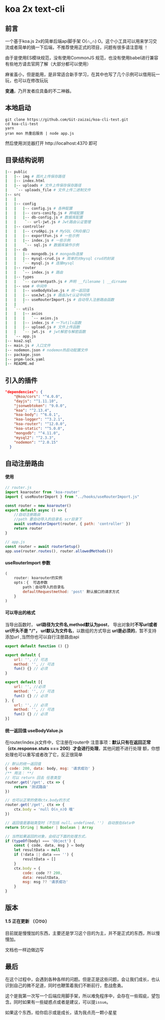 # koa 2x text-cli

## 前言

一个基于koa.js 2x的简单后端api脚手架 O(∩_∩)
O。这个小工具可以用来学习交流或者简单的搞一下后端，不推荐使用正式的项目，问题有很多请注意哦 ！

由于是使用ES模块规范，没有使用CommonJS 规范，也没有使用babel进行兼容有些地方请去官网了解（大部分都可以使用）

麻雀虽小，但是能用，是非常适合新手学习，在其中也写了几个示例可以借用玩一玩，也可以在修改玩玩

**变通**，乃开发者应具备的不二神器。

## 本地启动

```
git clone https://github.com/Git-zaizai/koa-cli-test.git
cd koa-cli-test
yarn
yran mon 热重启服务 | node app.js
```

然后使用浏览器打开 http://localhost:4370 即可

## 目录结构说明

```bash
|-- public
|   |-- img # 图片上传保存路径
|   |-- index.html
|   |-- uploads # 文件上传保存保存路径
|    `-- uploads_file # 文件上传二进制文件
|-- src
|   |               
|   |-- config
|   |   |-- config.js # 各种配置
|   |   |-- cors-conifg.js # 跨域配置
|   |   |-- db-config.js # 数据库配置
|   |    `-- url-jwt.js # Jwt路由认证管理
|   |-- controller
|   |   |-- crudApi.js # MySQL CRUD接口
|   |   |-- exportFun.js # 一些示例
|   |   |-- index.js # 一些示例
|   |    `-- sql.js # 数据库操作示例
|   |-- db
|   |   |-- mongodb.js # mongodb连接
|   |   |-- mysql-crud.js # 简单的对mysql crud的封装
|   |   `-- mysql.js # 连接mysql
|   |-- router
|   |   `-- index.js # 路由
|   |-- types
|   |   `-- currentpath.js # 声明 __filename | __dirname
|   |-- use # 中间件
|   |   |-- useBodyValue.js # 统一返回值
|   |   |-- useJwt.js # 路由Jwt认证中间件
|   |   |-- useRouterImport.js # 自动导入注册路由函数
|   |   `
|   `-- utils
|   |   |-- axios
|   |   |   `-- axios.js
|   |   |-- index.js # 一下utils函数
|   |   |-- upload.js # 文件上传函数
|   |   `-- jwt.js  # jwt解密与解密函数
|   `-- app.js
|-- koa2.sql
|-- main.js # 入口文件
|-- nodemon.json # nodemon热启动配置文件
|-- package.json
|-- pnpm-lock.yaml
|-- README.md
```

## 引入的插件

```json
"dependencies": {
    "@koa/cors": "^4.0.0",
    "dayjs": "^1.11.10",
    "jsonwebtoken": "9.0.0",
    "koa": "^2.13.4",
    "koa-body": "^6.0.1",
    "koa-logger": "^3.2.1",
    "koa-router": "^12.0.0",
    "koa-static": "^5.0.0",
    "mongodb": "^4.11.0",
    "mysql2": "^2.3.3",
    "nodemon": "^2.0.15"
  }
```

## 自动注册路由

#### 使用

```javascript
// router.js
import koarouter from 'koa-router'
import { useRouterImport } from "../hooks/useRouterImport.js"

const router = new koarouter()
export default async () => {
    //自动注册路由
    //path 要自动导入的目录名 scr目录下
    await useRouterImport(router, { path: 'controller' })
    return router
}

// app.js
const router = await routerSetup()
app.use(router.routes(), router.allowedMethods())
```

#### useRouterImport 参数

``` javascript
(
    router: koarouter的实例
    opts：{  可选参数
    	path：自动导入的目录名
    	defaultRequestmethod: 'post' 默认接口的请求方式
	}
)
```

#### 可以导出的格式

当导出函数时，
**url路径为文件名**,**method默认为post**，
导出对象时**不写url或者url开头不是 "/"，
url默认为文件名**，以数组的方式导出
**url是必须的**，暂不支持添加url ,当然你也可以自行注册路由api

```javascript
export default function () {}

export default {
    url: '', // 可选
    method: '', // 可选
    fun() {} // 必须
}

export default [{
    url: '', //必须
    method: '', // 可选
    fun() {} // 必须
}, {
    url: '', // 必须
    method: '', // 可选
    fun() {} // 必须
}]
```

#### 统一返回值 useBodyValue.js

在router/index.js文件中，它注册在router中
注意事项：**默认只有在返回正常（ctx.response.stuts === 200）才会进行处理**，其他问题不进行处理
额，你想处理也可以重写或者改了它，反正很简单

``` javascript
// 默认的统一返回值
{ code: 200, data: body, msg: '请求成功' }
/** 用法： **/
// 可以 return 回去 任意类型
router.get('/get', ctx => {
    return '测试路由'
})

// 也可以正常的使用ctx.body的方式
router.get('/get', ctx => {
    ctx.body = 'null O(∩_∩)O 哦'
})

// 返回值是基础类型时（不包括 null、undefined、''） 自动放在data中
return String | Number | Boolean | Array

// 当然如果返回的对象，会经过下面的处理方式，
if (typeOf(body) === 'Object') {
    const { code, data, msg } = body
    let resultData = null
    if (!data || data === '') {
        resultData = []
    }
    ctx.body = {
        code: code ?? 200,
        data: resultData,
        msg: msg ?? '请求成功'
    }
}
```

## 版本

#### 1.5 正在更新 （⊙ꇴ⊙）

目前就是慢慢加的东西，主要还是学习这个目的为主，并不是正式的东西，所以慢慢加。

文档也一样边做边写

## 最后

在这个过程中，会遇到各种各样的问题。但是正是这些问题，会让我们成长，也认识到自己的微不足道，同时也鞭策着我们不断前行，愈战愈勇。

这个是我第一次写一个后端应用脚手架，所以难免程序中，会存在一些瑕疵，望包含。同时如果有一些疑惑点或者是建议，可以提`issue`。

如果这个东西，给你启示或是成长，请为我点亮一颗小星星
